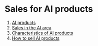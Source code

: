 # Sales for AI products
1. [AI products](#ai-products)
2. [ Sales in the AI area ](#Sales-in-the-ai-area)
3. [Characteristics of AI products](characteristics-of-ai-products)
4. [How to sell AI products](how-to-sell-ai-produts)
